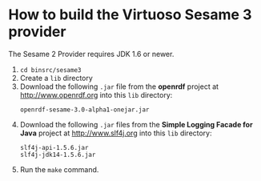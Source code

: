 How to build the Virtuoso Sesame 3 provider
===========================================

The Sesame 2 Provider requires JDK 1.6 or newer.

1. `cd binsrc/sesame3`
2. Create a `lib` directory 
3. Download the following `.jar` file from the **openrdf** project at
   http://www.openrdf.org into this `lib` directory:
   ```
   openrdf-sesame-3.0-alpha1-onejar.jar
   ```
4. Download the following `.jar` files from the **Simple Logging Facade
   for Java** project at http://www.slf4j.org into this `lib` directory:
   ```
   slf4j-api-1.5.6.jar
   slf4j-jdk14-1.5.6.jar
   ```
5. Run the `make` command.
